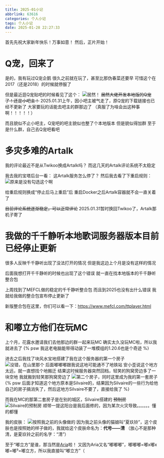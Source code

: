 ```yaml
---
title: 2025-01小记
abbrlink: 63616
categories: 个人小记
tags: 个人小记
date: 2025-01-28 22:27:33
---
```

首先先祝大家新年快乐！万事如意！
然后，正片开始！
# Q宠，回来了
是的，我有玩过Q宠企鹅
很久之前就在玩了，甚至比那伪春菜还要早
可惜这个在2017（还是2018）的时候就停服了

但是最近逛Q宠贴吧的时候看见了这个：
![居然！](https://images1.blog.sinzmise.top/20250129/image.avif)
~~居然大佬开发本地版的Q宠了！还是小吧主！~~
2025.01.31上午，因小吧主被气走了，原Q宠的下载链接也已经不更新了
大家要玩的话能去吧主的群那边了
（真服了为啥会出这种事啊！！！！！）

而且貌似不止小吧主，Q宠吧的吧主貌似也整了个本地版本
但是貌似得加群
至于是什么群，自己去Q宠吧看吧

# 多灾多难的Artalk
我的评论最近不是从Twikoo换成Artalk吗？
而这几天的Artalk评论系统不太稳定

我去我的宝塔后台一看：
这Artalk服务怎么停了？
然后我去看了下重启规则：
![原来是没有勾选这个啊](https://images1.blog.sinzmise.top/20250130/image.png)

给重启规则换成“停止后马上重启”后
重启Docker之后Artalk容器就不会一直关着了

~~目前评论系统逐渐稳定，可以正常评论~~
2025.01.31暂时换回Twikoo了，Artalk那机子寄了

# 我做的千千静听本地歌词服务器版本目前已经停止更新
很多人反映千千静听出现了没法打开的情况
但是我这边上个月是没有这样的情况

后面我想打开千千静听的时候也出现了这个错误
就一直在找本地版本的千千静听整合包

上周找到了MEFCL做的稳定的千千静听整合包
而且到2025也没有出什么错误
我就给我做的整合包宣布停止更新了

新版整合包在这里，你们可以看一下：https://www.mefcl.com/ttplayer.html

# 和嘟立方他们在玩MC
上个月，花露水邀请我们去他那边的群一起来玩MC
确实太久没玩MC啦，所以我就进去了
{% psw 我这老电脑能带得动装了一堆模组的1.20.6也是个奇迹 %}

进去之后我找了块风水宝地搭建了我在这个服务器的第一个房子
![没错，在山里那个](https://images1.blog.sinzmise.top/20250130/javaw_OMH4qfBTre.avif)
后面嘟嘟嘟跟我说这地可能通不了地铁站
安小歪说这个地方太远，就一直想找个地搬迁
结果这时候服务器突然回档，轻笑的狗窝旁边多了一块空地
我就搬到轻笑那狗窝旁边了
![第二个房子，同时这里成为我的第一套房子](https://images1.blog.sinzmise.top/20250131/javaw_o0IM70gSjv.avif)
{% psw 后面才知道这个地方原本是Silvaire的，结果因为Silvaire的一些行为给他自己的房子搞消失了，然后这地方Silvaire不要了，直接给我了 %}

而我在MC的那第二套房子是在别的城区，Silvaire搭建的 ~~预制房~~
![Silvaire的预制房](https://images1.blog.sinzmise.top/20250131/javaw_1c3sZ0W3lO.avif)
顺带一提这阳台是我后面修的，因为某次火灾导致。。。。。。懂的都懂

我的皮肤：
![按照我之前的头像做的](https://images1.blog.sinzmise.top/20250130/download.avif)
因为我之前头像的猫娘叫“夏玖铃”，这个皮肤也是按照她的样子做的，我就给这个皮肤命名为：**代号——清**
（放心不是那种清，是夏玖铃之前的名字：“清”）

至于“嘟立方”是谁，那当然是[Aria](https://blog.yaria.top/)啦！
又因为Aria又名“嘟嘟嘟”，嘟嘟嘟=嘟x嘟x嘟=嘟³=嘟立方，所以我直接叫“嘟立方”（